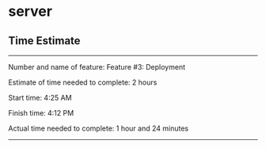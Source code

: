 # server


## Time Estimate

___

Number and name of feature: Feature #3: Deployment

Estimate of time needed to complete: 2 hours

Start time: 4:25 AM

Finish time: 4:12 PM

Actual time needed to complete: 1 hour and 24 minutes

___